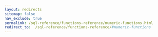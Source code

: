 ```yaml
---
layout: redirects
sitemap: false
nav_exclude: true
permalink: /sql-reference/functions-reference/numeric-functions.html
redirect_to:  /sql-reference/functions-reference/#numeric-functions
---
```

